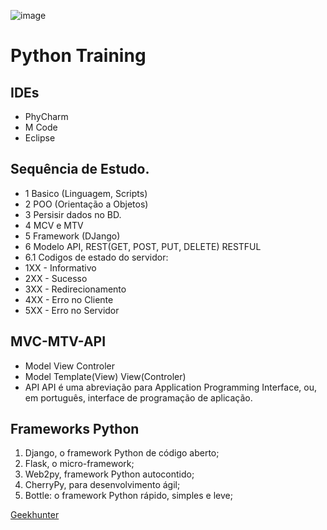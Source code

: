 ![image](https://user-images.githubusercontent.com/3974176/124803514-98814e00-df2f-11eb-98ec-46daa5325bb9.png)

# Python Training

## IDEs
- PhyCharm
- M Code
- Eclipse

## Sequência de Estudo.
- 1 Basico (Linguagem, Scripts)
- 2 POO (Orientação a Objetos)
- 3 Persisir dados no BD.
- 4 MCV e MTV
- 5 Framework (DJango)
- 6 Modelo API, REST(GET, POST, PUT, DELETE) RESTFUL
- 6.1 Codigos de estado do servidor:
- 1XX - Informativo
- 2XX - Sucesso
- 3XX - Redirecionamento
- 4XX - Erro no Cliente
- 5XX - Erro no Servidor

## MVC-MTV-API
- Model View Controler
- Model Template(View) View(Controler)
- API API é uma abreviação para Application Programming Interface, ou, em português, interface de programação de aplicação.

## Frameworks Python
1) Django, o framework Python de código aberto;
2) Flask, o micro-framework;
3) Web2py, framework Python autocontido;
4) CherryPy, para desenvolvimento ágil;
5) Bottle: o framework Python rápido, simples e leve;

[Geekhunter](https://blog.geekhunter.com.br/os-5-melhores-frameworks-de-python/)

